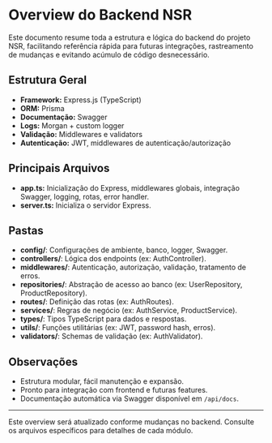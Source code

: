 # Overview do Backend NSR

Este documento resume toda a estrutura e lógica do backend do projeto NSR, facilitando referência rápida para futuras integrações, rastreamento de mudanças e evitando acúmulo de código desnecessário.

## Estrutura Geral
- **Framework:** Express.js (TypeScript)
- **ORM:** Prisma
- **Documentação:** Swagger
- **Logs:** Morgan + custom logger
- **Validação:** Middlewares e validators
- **Autenticação:** JWT, middlewares de autenticação/autorização

## Principais Arquivos
- **app.ts:** Inicialização do Express, middlewares globais, integração Swagger, logging, rotas, error handler.
- **server.ts:** Inicializa o servidor Express.

## Pastas
- **config/**: Configurações de ambiente, banco, logger, Swagger.
- **controllers/**: Lógica dos endpoints (ex: AuthController).
- **middlewares/**: Autenticação, autorização, validação, tratamento de erros.
- **repositories/**: Abstração de acesso ao banco (ex: UserRepository, ProductRepository).
- **routes/**: Definição das rotas (ex: AuthRoutes).
- **services/**: Regras de negócio (ex: AuthService, ProductService).
- **types/**: Tipos TypeScript para dados e respostas.
- **utils/**: Funções utilitárias (ex: JWT, password hash, erros).
- **validators/**: Schemas de validação (ex: AuthValidator).

## Observações
- Estrutura modular, fácil manutenção e expansão.
- Pronto para integração com frontend e futuras features.
- Documentação automática via Swagger disponível em `/api/docs`.

---
Este overview será atualizado conforme mudanças no backend. Consulte os arquivos específicos para detalhes de cada módulo.
